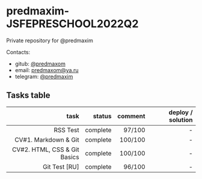 # predmaxim-JSFEPRESCHOOL2022Q2
Private repository for @predmaxim

Contacts:
- gitub: [@predmaxom](https://github.com/predmaxim/)
- email: [predmaxom@ya.ru](mailto:predmaxom@ya.ru)
- telegram: [@predmaxim](https://t.me/predmaxim)


## Tasks table

| task                        | status                | comment   | deploy / solution                                                                         |
|----------------------------:|----------------------:|----------:|------------------------------------------------------------------------------------------:|
| RSS Test                    | complete              | 97/100    | -                                                                                         |
| CV#1. Markdown & Git        | complete              | 100/100   | -                                                                                         |
| CV#2. HTML, CSS & Git Basics| complete              | 100/100   | -                                                                                         |
| Git Test [RU]               | complete              | 96/100    | -                                                                                         |
